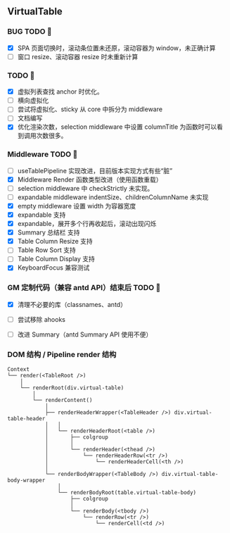 ## VirtualTable

### BUG TODO 🚧
- [x] SPA 页面切换时，滚动条位置未还原，滚动容器为 window，未正确计算
- [ ] 窗口 resize、滚动容器 resize 时未重新计算

### TODO 🚧
- [x] 虚拟列表查找 anchor 时优化。
- [ ] 横向虚拟化
- [ ] 尝试将虚拟化、sticky 从 core 中拆分为 middleware
- [ ] 文档编写
- [x] 优化渲染次数，selection middleware 中设置 columnTitle 为函数时可以看到调用次数很多。

### Middleware TODO 🚧
- [ ] useTablePipeline 实现改进，目前版本实现方式有些“脏”
- [x] Middleware Render 函数类型改进（使用函数重载）
- [ ] selection middleware 中 checkStrictly 未实现。
- [ ] expandable middleware  indentSize、childrenColumnName 未实现
- [x] empty middleware 设置 width 为容器宽度
- [x] expandable 支持
- [x] expandable，展开多个行再收起后，滚动出现闪烁
- [x] Summary 总结栏 支持
- [x] Table Column Resize 支持
- [ ] Table Row Sort 支持
- [ ] Table Column Display 支持
- [x] KeyboardFocus 兼容测试

### GM 定制代码（兼容 antd API）结束后 TODO 🚧
- [x] 清理不必要的库（classnames、antd）
- [ ] 尝试移除 ahooks
- [ ] 改进 Summary（antd Summary API 使用不便）


### DOM 结构 / Pipeline render 结构

```
Context
└── render(<TableRoot />)
    │
    └── renderRoot(div.virtual-table)
        │
        └── renderContent()
            │
            ├── renderHeaderWrapper(<TableHeader />) div.virtual-table-header
            │   │
            │   └── renderHeaderRoot(<table />)
            │       ├── colgroup
            │       │
            │       └── renderHeader(<thead />)
            │           └── renderHeaderRow(<tr />)
            │               └── renderHeaderCell(<th />)
            │
            └── renderBodyWrapper(<TableBody />) div.virtual-table-body-wrapper
                │
                └── renderBodyRoot(table.virtual-table-body)
                    ├── colgroup
                    │
                    └── renderBody(<tbody />)
                        └── renderRow(<tr />)
                            └── renderCell(<td />)
```

